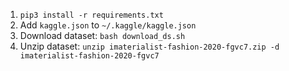 1. `pip3 install -r requirements.txt`
2. Add `kaggle.json` to `~/.kaggle/kaggle.json`
3. Download dataset: `bash download_ds.sh`
4. Unzip dataset: `unzip imaterialist-fashion-2020-fgvc7.zip -d imaterialist-fashion-2020-fgvc7`
